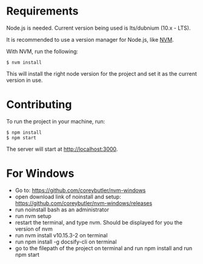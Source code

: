 # Requirements

Node.js is needed. Current version being used is lts/dubnium (10.x - LTS).

It is recommended to use a version manager for Node.js, like [NVM](https://github.com/creationix/nvm).

With NVM, run the following:

```
$ nvm install
```

This will install the right node version for the project and set it as the current version in use.

# Contributing

To run the project in your machine, run:

```
$ npm install
$ npm start
```

The server will start at [http://localhost:3000](http://localhost:3000).

# For Windows

- Go to: https://github.com/coreybutler/nvm-windows
- open download link of noinstall and setup: https://github.com/coreybutler/nvm-windows/releases
- run noinstall bash as an administrator
- run nvm setup
- restart the terminal, and type nvm. Should be displayed for you the version of nvm
- run nvm install v10.15.3-2 on terminal
- run npm install -g docsify-cli on terminal
- go to the filepath of the project on terminal and run npm install and run npm start

